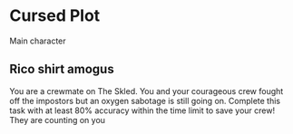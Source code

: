 # Cursed Plot

Main character

## Rico shirt amogus

You are a crewmate on The Skled. You and your courageous crew fought off the impostors but an oxygen sabotage is still going on. Complete this task with at least 80% accuracy within the time limit to save your crew! They are counting on you
